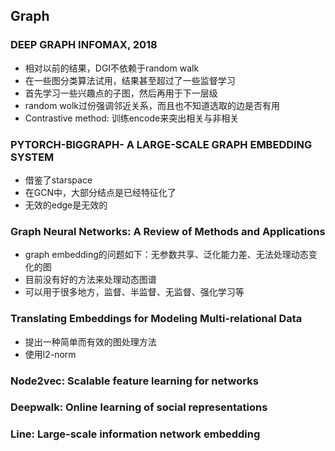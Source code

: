 ## Graph

### DEEP GRAPH INFOMAX, 2018
- 相对以前的结果，DGI不依赖于random walk
- 在一些图分类算法试用，结果甚至超过了一些监督学习
- 首先学习一些兴趣点的子图，然后再用于下一层级
- random wolk过份强调邻近关系，而且也不知道选取的边是否有用
- Contrastive method: 训练encode来突出相关与非相关

### PYTORCH-BIGGRAPH- A LARGE-SCALE GRAPH EMBEDDING SYSTEM
- 借鉴了starspace
- 在GCN中，大部分结点是已经特征化了
- 无效的edge是无效的

### Graph Neural Networks: A Review of Methods and Applications
- graph embedding的问题如下：无参数共享、泛化能力差、无法处理动态变化的图
- 目前没有好的方法来处理动态图谱
- 可以用于很多地方，监督、半监督、无监督、强化学习等

### Translating Embeddings for Modeling Multi-relational Data
- 提出一种简单而有效的图处理方法
- 使用l2-norm

### Node2vec: Scalable feature learning for networks

### Deepwalk: Online learning of social representations

### Line: Large-scale information network embedding


